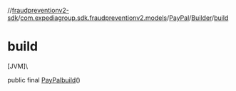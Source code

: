 //[fraudpreventionv2-sdk](../../../../index.md)/[com.expediagroup.sdk.fraudpreventionv2.models](../../index.md)/[PayPal](../index.md)/[Builder](index.md)/[build](build.md)

# build

[JVM]\

public final [PayPal](../index.md)[build](build.md)()
